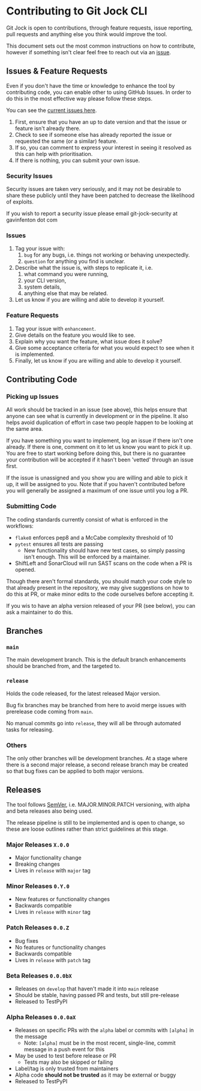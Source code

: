 # Contributing to Git Jock CLI
Git Jock is open to contributions, through feature requests, issue reporting, pull requests and anything else you think
would improve the tool.

This document sets out the most common instructions on how to contribute, however if something isn't clear feel free to
reach out via an [issue](https://github.com/GavinF17/git-jock/issues).

## Issues & Feature Requests
Even if you don't have the time or knowledge to enhance the tool by contributing code, you can enable other to using
GitHub Issues. In order to do this in the most effective way please follow these steps.

You can see the [current issues here](https://github.com/GavinF17/git-jock/issues). 

1. First, ensure that you have an up to date version and that the issue or feature isn't already there.
1. Check to see if someone else has already reported the issue or requested the same (or a similar) feature.
1. If so, you can comment to express your interest in seeing it resolved as this can help with prioritisation.
1. If there is nothing, you can submit your own issue.

### Security Issues
Security issues are taken very seriously, and it may not be desirable to share these publicly until they have been 
patched to decrease the likelihood of exploits.

If you wish to report a security issue please email git-jock-security at gavinfenton dot com

### Issues
1. Tag your issue with:
   1. `bug` for any bugs, i.e. things not working or behaving unexpectedly.
   1. `question` for anything you find is unclear.
1. Describe what the issue is, with steps to replicate it, i.e. 
    1. what command you were running,
    1. your CLI version,
    1. system details,
    1. anything else that may be related.
1. Let us know if you are willing and able to develop it yourself.

### Feature Requests
1. Tag your issue with `enhancement`.
1. Give details on the feature you would like to see.
1. Explain why you want the feature, what issue does it solve?
1. Give some acceptance criteria for what you would expect to see when it is implemented.
1. Finally, let us know if you are willing and able to develop it yourself.

## Contributing Code

### Picking up Issues
All work should be tracked in an issue (see above), this helps ensure that anyone can see what is currently in 
development or in the pipeline. It also helps avoid duplication of effort in case two people happen to be looking at the
same area.

If you have something you want to implement, log an issue if there isn't one already. If there is one, comment on it to
let us know you want to pick it up. You are free to start working before doing this, but there is no guarantee your 
contribution will be accepted if it hasn't been 'vetted' through an issue first.

If the issue is unassigned and you show you are willing and able to pick it up, it will be assigned to you. Note that if
you haven't contributed before you will generally be assigned a maximum of one issue until you log a PR.

### Submitting Code
The coding standards currently consist of what is enforced in the workflows:
- `flake8` enforces pep8 and a McCabe complexity threshold of 10
- `pytest` ensures all tests are passing
    - New functionality should have new test cases, so simply passing isn't enough. This will be enforced by a 
    maintainer.
- ShiftLeft and SonarCloud will run SAST scans on the code when a PR is opened.

Though there aren't formal standards, you should match your code style to that already present in the repository, we may
give suggestions on how to do this at PR, or make minor edits to the code ourselves before accepting it.

If you wis to have an alpha version released of your PR (see below), you can ask a maintainer to do this.

## Branches

### `main`
The main development branch. This is the default branch enhancements should be branched from, and the targeted to.

### `release`
Holds the code released, for the latest released Major version.

Bug fix branches may be branched from here to avoid merge issues with prerelease code coming from `main`.

No manual commits go into `release`, they will all be through automated tasks for releasing.

### Others
The only other branches will be development branches. At a stage where there is a second major release, a second release
branch may be created so that bug fixes can be applied to both major versions.

## Releases

The tool follows [SemVer](https://semver.org/), i.e. MAJOR.MINOR.PATCH versioning, with alpha and beta releases also 
being used.

The release pipeline is still to be implemented and is open to change, so these are loose outlines rather than strict
guidelines at this stage.

### Major Releases `X.0.0`
* Major functionality change
* Breaking changes
* Lives in `release` with `major` tag

### Minor Releases `0.Y.0`
* New features or functionality changes
* Backwards compatible
* Lives in `release` with `minor` tag

### Patch Releases `0.0.Z`
* Bug fixes
* No features or functionality changes
* Backwards compatible
* Lives in `release` with `patch` tag

### Beta Releases `0.0.0bX`
* Releases on `develop` that haven't made it into `main` release
* Should be stable, having passed PR and tests, but still pre-release
* Released to TestPyPI

### Alpha Releases `0.0.0aX`
* Releases on specific PRs with the `alpha` label or commits with `[alpha]` in the message
  * Note: `[alpha]` must be in the most recent, single-line, commit message in a push event for this
* May be used to test before release or PR
  * Tests may also be skipped or failing
* Label/tag is only trusted from maintainers
* Alpha code **should not be trusted** as it may be external or buggy
* Released to TestPyPI